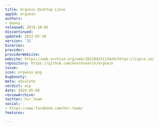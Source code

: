 ```yaml
---
title: Ergvein Desktop Linux
appId: ergvein
authors:
- danny
released: 2019-10-02
discontinued: 
updated: 2022-05-10
version: '31'
binaries: 
provider: 
providerWebsite: 
website: https://web.archive.org/web/20220423113429/https://cypra.io/
repository: https://github.com/hexresearch/ergvein
issue: 
icon: ergvein.png
bugbounty: 
meta: obsolete
verdict: wip
date: 2024-05-08
reviewArchive: 
twitter: hxr_team
social:
- https://www.facebook.com/hxr.team/
features: 

---
```


